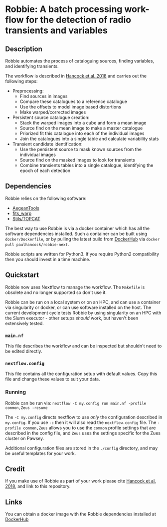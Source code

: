 # Robbie: A batch processing work-flow for the detection of radio transients and variables

## Description

Robbie automates the process of cataloguing sources, finding variables, and identifying transients.

The workflow is described in [Hancock et al. 2018](https://ui.adsabs.harvard.edu/abs/2019A%26C....27...23H/abstract) and carries out the following steps:
- Preprocessing:
  - Find sources in images
  - Compare these catalogues to a reference catalogue
  - Use the offsets to model image based distortions
  - Make warped/corrected images
- Persistent source catalogue creation:
  - Stack the warped images into a cube and form a mean image
  - Source find on the mean image to make a master catalogue
  - Priorized fit this catalogue into each of the individual images
  - Join the catalogues into a single table and calculate variability stats
- Transient candidate identification:
  - Use the persistent source to mask known sources from the individual images
  - Source find on the masked images to look for transients
  - Combine transients tables into a single catalogue, identifying the epoch of each detection

## Dependencies
Robbie relies on the following software:
- [AegeanTools](https://github.com/PaulHancock/Aegean)
- [fits_warp](https://github.com/nhurleywalker/fits_warp)
- [Stils/TOPCAT](http://www.star.bris.ac.uk/~mbt/topcat/)

The best way to use Robbie is via a docker container which has all the software dependencies installed. Such a container can be built using `docker/Dockerfile`, or by pulling the latest build from [DockerHub](https://hub.docker.com/r/paulhancock/robbie-next) via `docker pull paulhancock/robbie-next`.

Robbie scripts are written for Python3. If you require Python2 compatibility then you should invest in a time machine.

## Quickstart
Robbie now uses Nextflow to manage the workflow. The `Makefile` is obsolete and no longer supported so don't use it.

Robbie can be run on a local system or on an HPC, and can use a container via singularity or docker, or can use software installed on the host. The current development cycle tests Robbie by using singularity on an HPC with the Slurm executor - other setups *should* work, but haven't been extensively tested.

### `main.nf`
This file describes the workflow and can be inspected but shouldn't need to be edited directly.


### `nextflow.config`
This file contains all the configuration setup with default values. Copy this file and change these values to suit your data.

### Running

Robbie can be run via: `nextflow -C my.config run main.nf -profile common,Zeus -resume`

The `-C my.config` directs nextflow to use *only* the configuration described in `my.config`. If you use `-c` then it will also read the `nextflow.config` file. The `-profile common,Zeus` allows you to use the `common` profile settings that are described in the config file, and `Zeus` uses the settings specific for the Zues cluster on Pawsey.

Additional configuration files are stored in the `./config` directory, and may be useful templates for your work.

## Credit
If you make use of Robbie as part of your work please cite [Hancock et al. 2018](http://adsabs.harvard.edu/abs/2019A%26C....27...23H), and link to this repository.

## Links
You can obtain a docker image with the Robbie dependencies installed at [DockerHub](https://hub.docker.com/r/paulhancock/robbie-next/)
